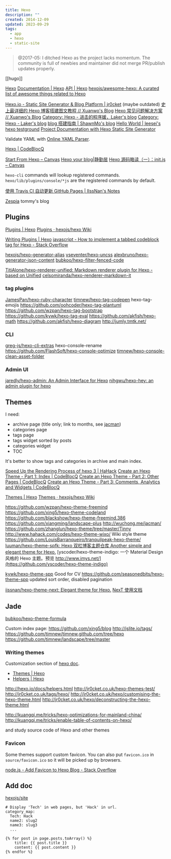 ```yaml
---
title: Hexo
description: ""
created: 2014-12-09
updated: 2023-09-29
tags:
  - app
  - hexo
  - static-site
---
```


> @2017-05: I ditched Hexo as the project lacks momentum. The community is full of newbies and maintainer did not merge PR/publish updates properly.

[[hugo]]

[Hexo](https://hexo.io/)
[Documentation | Hexo](https://hexo.io/docs/)
[API | Hexo](https://hexo.io/api/)
[hexojs/awesome-hexo: A curated list of awesome things related to Hexo](https://github.com/hexojs/awesome-hexo)

[Hexo.io - Static Site Generator & Blog Platform | jr0cket](http://jr0cket.co.uk/hexo/) (maybe outdated)
[史上最详细的 Hexo 博客搭建图文教程 // Xuanwo's Blog](https://xuanwo.org/2015/03/26/hexo-intor/)
[Hexo 常见问题解决方案 // Xuanwo's Blog](https://xuanwo.org/2014/08/14/hexo-usual-problem/)
[Category: Hexo - 进击的程序媛，Laker's blog](http://laker.me/blog/categories/Hexo/)
[Category: Hexo - Laker's blog](http://laker.me/blog/categories/Hexo/)
[blog 搭建指南 | ShawnMo's blog](http://maoxiangyu.com/2016/02/16/blog搭建指南/)
[Hello World | leesei's hexo testground](http://leesei.github.io/hexo-testground/2014/12/01/hello-world/#Customization)
[Project Documentation with Hexo Static Site Generator](https://www.sitepoint.com/project-documentation-hexo/)

Validate YAML with [Online YAML Parser](http://yaml-online-parser.appspot.com/).

[Hexo | CodeBlocQ](http://www.codeblocq.com/tags/Hexo/)

[Start From Hexo – Canvas](http://cinvro.com/post/start-from-hexo/)
[Hexo your blog|静勤居](http://ieclipse.cn/2016/03/04/Hexo-your-blog/)
[Hexo 源码略读（一）：init.js – Canvas](http://cinvro.com/post/hexo-source-1/)

`hexo-cli` commands will lookup registered commands. `hexo/lib/plugins/console/*js` are the registered commands by default.

[使用 Travis CI 自动更新 GitHub Pages | IIssNan's Notes](http://notes.iissnan.com/2016/publishing-github-pages-with-travis-ci/)

[Zespia](https://zespia.tw/) tommy's blog

## Plugins

[Plugins | Hexo](https://hexo.io/plugins/)
[Plugins · hexojs/hexo Wiki](https://github.com/hexojs/hexo/wiki/Plugins)

[Writing Plugins | Hexo](https://hexo.io/docs/plugins.html)
[javascript - How to implement a tabbed codeblock tag for Hexo - Stack Overflow](http://stackoverflow.com/questions/35140300/how-to-implement-a-tabbed-codeblock-tag-for-hexo)

[hexojs/hexo-generator-alias](https://github.com/hexojs/hexo-generator-alias)
[vseventer/hexo-uncss](https://github.com/vseventer/hexo-uncss)
[alexbruno/hexo-generator-json-content](https://github.com/alexbruno/hexo-generator-json-content)
[bubkoo/hexo-filter-fenced-code](https://github.com/bubkoo/hexo-filter-fenced-code)

[TitiAlone/hexo-renderer-unified: Markdown renderer plugin for Hexo - based on Unified](https://github.com/TitiAlone/hexo-renderer-unified)
[celsomiranda/hexo-renderer-markdown-it](https://github.com/celsomiranda/hexo-renderer-markdown-it)

### tag plugins

[JamesPan/hexo-ruby-character](https://github.com/JamesPan/hexo-ruby-character)
[timnew/hexo-tag-codepen](https://github.com/timnew/hexo-tag-codepen)
hexo-tag-emojis
https://github.com/oohcoder/hexo-tag-plantuml
https://github.com/wzpan/hexo-tag-bootstrap
https://github.com/kywk/hexo-tag-eval
https://github.com/akfish/hexo-math
https://github.com/akfish/hexo-diagram http://jumly.tmtk.net/

### CLI

[greg-js/hexo-cli-extras](https://github.com/greg-js/hexo-cli-extras)
hexo-console-rename
https://github.com/FlashSoft/hexo-console-optimize
[timnew/hexo-console-clean-asset-folder](https://github.com/timnew/hexo-console-clean-asset-folder)

### Admin UI

[jaredly/hexo-admin: An Admin Interface for Hexo](https://github.com/jaredly/hexo-admin)
[nihgwu/hexo-hey: an admin plugin for hexo](https://github.com/nihgwu/hexo-hey)

## Themes

I need:

- archive page (title only; link to months, see [jacman](http://wuchong.me/jacman/archives/))
- categories page
- tags page
- tags widget sorted by posts
- categories widget
- TOC

It's better to show tags and categories in archive and main index.

[Speed Up the Rendering Process of hexo 3 | HaHack](http://hahack.com/codes/hexo-3-speed-up/)
[Create an Hexo Theme - Part 1: Index | CodeBlocQ](http://www.codeblocq.com/2016/03/Create-an-Hexo-Theme-Part-1-Index/)
[Create an Hexo Theme - Part 2: Other Pages | CodeBlocQ](http://www.codeblocq.com/2016/03/Create-an-Hexo-Theme-Part-2-Other-Pages/)
[Create an Hexo Theme - Part 3: Comments, Analytics and Widgets | CodeBlocQ](http://www.codeblocq.com/2016/03/Create-an-Hexo-Theme-Part-3-Comments-Analytics-and-Widgets/)

[Themes | Hexo](https://hexo.io/themes/)
[Themes · hexojs/hexo Wiki](https://github.com/hexojs/hexo/wiki/Themes)

https://github.com/wzpan/hexo-theme-freemind
https://github.com/xing5/hexo-theme-codeland
https://github.com/blackshow/hexo-theme-freemind.386
https://github.com/xiangming/landscape-plus
http://wuchong.me/jacman/
https://github.com/zhanglun/hexo-theme/tree/master/Tinny
http://www.hahack.com/codes/hexo-theme-wixo/ Wiki style theme
https://github.com/LouisBarranqueiro/tranquilpeak-hexo-theme/
[luuman/hexo-theme-spfk: Hexo 双栏博客主题仓库 Another simple and elegant theme for Hexo.](https://github.com/luuman/hexo-theme-spfk)
[yscoder/hexo-theme-indigo: 一个 Material Design 风格的 Hexo 主题。预览 http://www.imys.net/](https://github.com/yscoder/hexo-theme-indigo)

[kywk/hexo-theme-spp](https://github.com/kywk/hexo-theme-spp) Good for CV
https://github.com/seasonedbits/hexo-theme-spp updated sort order, disabled pagination

[iissnan/hexo-theme-next: Elegant theme for Hexo.](https://github.com/iissnan/hexo-theme-next) [NexT 使用文档](http://theme-next.iissnan.com/)

## Jade

[bubkoo/hexo-theme-formula](https://github.com/bubkoo/hexo-theme-formula)

Custom index page:
https://github.com/xing5/blog
http://jslite.io/tags/
https://github.com/timnew/timnew.github.com/tree/hexo
https://github.com/timnew/landscape/tree/master

### Writing themes

Customization section of [hexo doc](https://hexo.io/docs/).

- [Themes | Hexo](https://hexo.io/docs/themes.html)
- [Helpers | Hexo](https://hexo.io/docs/helpers.html)

http://hexo.io/docs/helpers.html
http://jr0cket.co.uk/hexo-themes-test/
http://jr0cket.co.uk/tags/hexo/
http://jr0cket.co.uk/hexo/customising-the-hexo-theme.html
http://jr0cket.co.uk/hexo/deconstructing-the-hexo-theme.html

http://kuangqi.me/tricks/hexo-optimizations-for-mainland-china/
http://kuangqi.me/tricks/enable-table-of-contents-on-hexo/

and study source code of Hexo and other themes

### Favicon

Some themes support custom favicon.
You can also put `favicon.ico` in `source/favicon.ico` so it will be picked up by browsers.

[node.js - Add Favicon to Hexo Blog - Stack Overflow](http://stackoverflow.com/questions/30291588/add-favicon-to-hexo-blog/)

## Add doc

[hexojs/site](https://github.com/hexojs/site)

```
# Display 'Tech' in web pages, but 'Hack' in url.
category_map:
  Tech: Hack
  name2: slug2
  name3: slug3
  ...
```

```
{% for post in page.posts.toArray() %}
    title: {{ post.title }}
    content: {{ post.content }}
{% endfor %}
```
